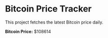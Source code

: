 # Bitcoin Price Tracker

This project fetches the latest Bitcoin price daily.

**Bitcoin Price:** $108614
